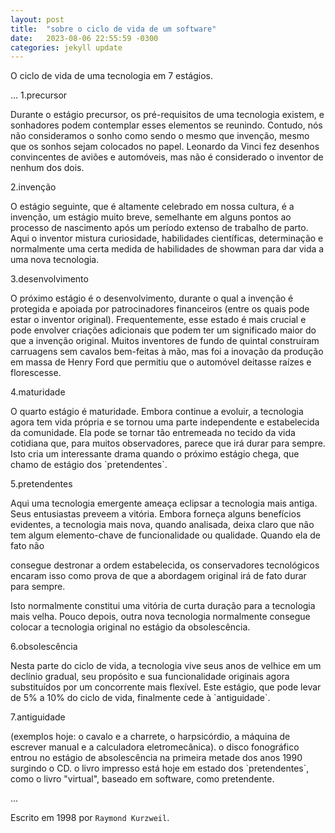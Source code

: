 ```yaml
---
layout: post
title:  "sobre o ciclo de vida de um software"
date:   2023-08-06 22:55:59 -0300
categories: jekyll update
---
```


O ciclo de vida de uma tecnologia em 7 estágios.

...
1.precursor

<p>
Durante o estágio precursor, os pré-requisitos de uma tecnologia existem, e sonhadores podem contemplar esses elementos se reunindo. Contudo, nós não consideramos o sonho como sendo o mesmo que invenção, mesmo que os sonhos sejam colocados no papel. Leonardo da Vinci fez desenhos convincentes de aviões e automóveis, mas não é considerado o inventor de nenhum dos dois.

</p>

2.invenção
<p>
O estágio seguinte, que é altamente celebrado em nossa cultura, é a invenção, um estágio muito breve, semelhante em alguns pontos ao processo de nascimento após um período extenso de trabalho de parto. Aqui o inventor mistura curiosidade, habilidades científicas, determinação e normalmente uma certa medida de habilidades de showman para dar vida a uma nova tecnologia.

</p>


3.desenvolvimento
<p>
O próximo estágio é o desenvolvimento, durante o qual a invenção é protegida e apoiada por patrocinadores financeiros (entre os quais pode estar o inventor original). Frequentemente, esse estado é mais crucial e pode envolver criações adicionais que podem ter um significado maior do que a invenção original. Muitos inventores de fundo de quintal construíram carruagens sem cavalos bem-feitas à mão, mas foi a inovação da produção em massa de Henry Ford que permitiu que o automóvel deitasse raízes e florescesse.
</p>



4.maturidade
<p>
O quarto estágio é maturidade. Embora continue a evoluir, a tecnologia agora tem vida própria e se tornou uma parte independente e estabelecida da comunidade. Ela pode se tornar tão entremeada no tecido da vida cotidiana que, para muitos observadores, parece que irá durar para sempre. Isto cria um interessante drama quando o próximo estágio chega, que chamo de estágio dos `pretendentes`.

</p>

5.pretendentes
<p>
Aqui uma tecnologia emergente ameaça eclipsar a tecnologia mais antiga. Seus entusiastas preveem a vitória. Embora forneça alguns benefícios evidentes, a tecnologia mais nova, quando analisada, deixa claro que não tem algum elemento-chave de funcionalidade ou qualidade. Quando ela de fato não

  consegue destronar a ordem estabelecida, os conservadores tecnológicos encaram isso como prova de que a abordagem original irá de fato durar para sempre.

  Isto normalmente constitui uma vitória de curta duração para a tecnologia mais velha. Pouco depois, outra nova tecnologia normalmente consegue colocar a tecnologia original no estágio da obsolescência.
</p>

6.obsolescência
<p>
Nesta parte do ciclo de vida, a tecnologia vive seus anos de velhice em um declínio gradual, seu propósito e sua funcionalidade originais agora substituídos por um concorrente mais flexível. Este estágio, que pode levar de 5% a 10% do ciclo de vida, finalmente cede à `antiguidade`.
</p>

7.antiguidade
<p>
(exemplos hoje: o cavalo e a charrete, o harpsicórdio, a máquina de escrever manual e a calculadora eletromecânica).
o disco fonográfico entrou no estágio de absolescência na primeira metade dos anos 1990 surgindo o CD.
o livro impresso está hoje em estado dos `pretendentes`, como o livro "virtual", baseado em software, como pretendente.
</p>
...

Escrito em 1998 por `Raymond Kurzweil`.
